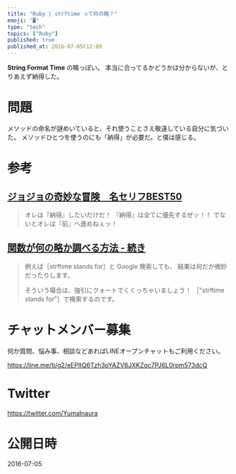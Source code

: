 ```yaml
---
title: "Ruby | strftime って何の略？"
emoji: "🖥"
type: "tech"
topics: ["Ruby"]
published: true
published_at: 2016-07-05t12:09
---
```


**String Format Time** の略っぽい。
本当に合ってるかどうかは分からないが、とりあえず納得した。

# 問題

メソッドの命名が謎めいていると、それ使うことさえ敬遠している自分に気づいた。
メソッドひとつを使うのにも「納得」が必要だ。と僕は感じる。

# 参考

## [ジョジョの奇妙な冒険　名セリフBEST50](http://kajipon.sakura.ne.jp/art/jojo-meigen.html)

>オレは『納得』したいだけだ！
>『納得』は全てに優先するぜッ！！
>でないとオレは『前』へ進めねぇッ！

## [関数が何の略か調べる方法 - 続き](http://progengresearch.blog.fc2.com/blog-entry-4.html)

>例えば［strftime stands for］と Google 検索しても、
>結果は何だか微妙だったりします。
>
>そういう場合は、強引にクォートでくくっちゃいましょう！
>［"strftime stands for"］で検索するのです。










<!-- Update From Qiita API -->

# チャットメンバー募集


何か質問、悩み事、相談などあればLINEオープンチャットもご利用ください。

https://line.me/ti/g2/eEPltQ6Tzh3pYAZV8JXKZqc7PJ6L0rpm573dcQ





# Twitter


https://twitter.com/YumaInaura


<!-- Update From Qiita API -->



# 公開日時

2016-07-05

